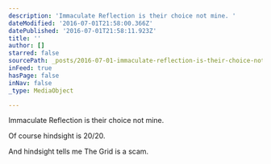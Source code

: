 ```yaml
---
description: 'Immaculate Reflection is their choice not mine. '
dateModified: '2016-07-01T21:58:00.366Z'
datePublished: '2016-07-01T21:58:11.923Z'
title: ''
author: []
starred: false
sourcePath: _posts/2016-07-01-immaculate-reflection-is-their-choice-not-mine.md
inFeed: true
hasPage: false
inNav: false
_type: MediaObject

---
```

Immaculate Reflection is their choice not mine. 

Of course hindsight is 20/20\.

And hindsight tells me The Grid is a scam.